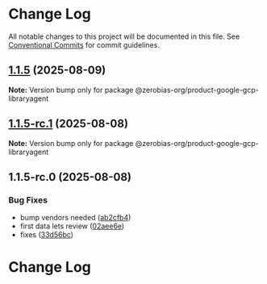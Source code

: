 # Change Log

All notable changes to this project will be documented in this file.
See [Conventional Commits](https://conventionalcommits.org) for commit guidelines.

## [1.1.5](https://github.com/zerobias-org/product/compare/@zerobias-org/product-google-gcp-libraryagent@1.1.5-rc.1...@zerobias-org/product-google-gcp-libraryagent@1.1.5) (2025-08-09)

**Note:** Version bump only for package @zerobias-org/product-google-gcp-libraryagent





## [1.1.5-rc.1](https://github.com/zerobias-org/product/compare/@zerobias-org/product-google-gcp-libraryagent@1.1.5-rc.0...@zerobias-org/product-google-gcp-libraryagent@1.1.5-rc.1) (2025-08-08)

**Note:** Version bump only for package @zerobias-org/product-google-gcp-libraryagent





## 1.1.5-rc.0 (2025-08-08)


### Bug Fixes

* bump vendors needed ([ab2cfb4](https://github.com/zerobias-org/product/commit/ab2cfb4a9cf2e3008e08b068f98011fec096c932))
* first data lets review ([02aee6e](https://github.com/zerobias-org/product/commit/02aee6e8c4f11675de7c63a00f4c8254a67a4dd7))
* fixes ([33d56bc](https://github.com/zerobias-org/product/commit/33d56bcaedf3fa5e3939a33c0fb57eda53539d05))





# Change Log
